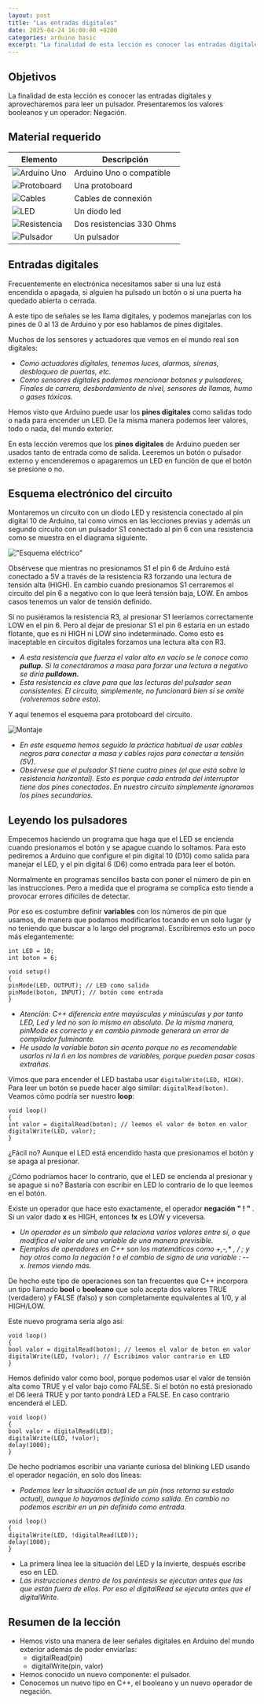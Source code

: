 ```yaml
---
layout: post
title: "Las entradas digitales"
date: 2025-04-24 16:00:00 +0200
categories: arduino basic
excerpt: "La finalidad de esta lección es conocer las entradas digitales y aprovecharemos para leer un pulsador. Presentaremos los valores booleanos y un operador: Negación."
---
```


[img1]: /assets/images/ard/ard_03_01.jpg "Esquema eléctrico"
[img2]: /assets/images/ard/ard_03_02.jpg "Montaje"

## Objetivos

La finalidad de esta lección es conocer las entradas digitales y aprovecharemos para leer un pulsador. Presentaremos los valores booleanos y un operador: Negación.

## Material requerido

| Elemento | Descripción |
|----------|-------------|
| ![Arduino Uno](/assets/images/material/mat_unor3.png) | Arduino Uno o compatible |
| ![Protoboard](/assets/images/material/mat_protoboard.png) | Una protoboard |
| ![Cables](/assets/images/material/mat_cables.png) | Cables de connexión |
| ![LED](/assets/images/material/mat_led.png) | Un diodo led |
| ![Resistencia](/assets/images/material/mat_resis330.png) | Dos resistencias 330 Ohms |
| ![Pulsador](/assets/images/material/mat_polsador.png) | Un pulsador              |

## Entradas digitales

Frecuentemente en electrónica necesitamos saber si una luz está encendida o apagada, si alguien ha pulsado un botón o si una puerta ha quedado abierta o cerrada.

A este tipo de señales se les llama digitales, y podemos manejarlas con los pines de 0 al 13 de Arduino y por eso hablamos de pines digitales.

Muchos de los sensores y actuadores que vemos en el mundo real son digitales:

- _Como actuadores digitales, tenemos luces, alarmas, sirenas, desbloqueo de puertas, etc._
- _Como sensores digitales podemos mencionar botones y pulsadores, Finales de carrera, desbordamiento de nivel, sensores de llamas, humo o gases tóxicos._

Hemos visto que Arduino puede usar los **pines digitales** como salidas todo o nada para encender un LED. De la misma manera podemos leer valores, todo o nada, del mundo exterior.

En esta lección veremos que los **pines digitales** de Arduino pueden ser usados tanto de entrada como de salida. Leeremos un botón o pulsador externo y encenderemos o apagaremos un LED en función de que el botón se presione o no.

## Esquema electrónico del circuito

Montaremos un circuito con un diodo LED y resistencia conectado al pin digital 10 de Arduino, tal como vimos en las lecciones previas y además un segundo circuito con un pulsador S1 conectado al pin 6 con una resistencia como se muestra en el diagrama siguiente.

!["Esquema eléctrico"][img1]

Obsérvese que mientras no presionamos S1 el pin 6 de Arduino está conectado a 5V a través de la resistencia R3 forzando una lectura de tensión alta (HIGH). En cambio cuando presionamos S1 cerraremos el circuito del pin 6 a negativo con lo que leerá tensión baja, LOW. En ambos casos tenemos un valor de tensión definido.

Si no pusiéramos la resistencia R3, al presionar S1 leeríamos correctamente LOW en el pin 6. Pero al dejar de presionar S1 el pin 6 estaría en un estado flotante, que es ni HIGH ni LOW sino indeterminado. Como esto es inaceptable en circuitos digitales forzamos una lectura alta con R3.

- _A esta resistencia que fuerza el valor alto en vacío se le conoce como **pullup.** Si la conectáramos a masa para forzar una lectura a negativo se diría **pulldown.**_
- _Esta resistencia es clave para que las lecturas del pulsador sean consistentes. El circuito, simplemente, no funcionará bien si se omite (volveremos sobre esto)._

Y aquí tenemos el esquema para protoboard del circuito.

![Montaje][img2]

- _En este esquema hemos seguido la práctica habitual de usar cables negros para conectar a masa y cables rojos para conectar a tensión (5V)._
- _Obsérvese que el pulsador S1 tiene cuatro pines (el que está sobre la resistencia horizontal). Esto es porque cada entrada del interruptor tiene dos pines conectados. En nuestro circuito simplemente ignoramos los pines secundarios._

## Leyendo los pulsadores

Empecemos haciendo un programa que haga que el LED se encienda cuando presionamos el botón y se apague cuando lo soltamos. Para esto pediremos a Arduino que configure el pin digital 10 (D10) como salida para manejar el LED, y el pin digital 6 (D6) como entrada para leer el botón.

Normalmente en programas sencillos basta con poner el número de pin en las instrucciones. Pero a medida que el programa se complica esto tiende a provocar errores difíciles de detectar.

Por eso es costumbre definir **variables** con los números de pin que usamos, de manera que podamos modificarlos tocando en un solo lugar (y no teniendo que buscar a lo largo del programa). Escribiremos esto un poco más elegantemente:

```Arduino
int LED = 10;
int boton = 6;

void setup()
{
pinMode(LED, OUTPUT); // LED como salida
pinMode(boton, INPUT); // botón como entrada
}
```

- _Atención: C++ diferencia entre mayúsculas y minúsculas y por tanto LED, Led y led no son lo mismo en absoluto. De la misma manera, pinMode es correcto y en cambio pinmode generará un error de compilador fulminante._
- _He usado la variable boton sin acento porque no es recomendable usarlos ni la ñ en los nombres de variables, porque pueden pasar cosas extrañas._

Vimos que para encender el LED bastaba usar `digitalWrite(LED, HIGH)`. Para leer un botón se puede hacer algo similar: `digitalRead(boton)`. Veamos cómo podría ser nuestro **loop**:

```Arduino
void loop()
{
int valor = digitalRead(boton); // leemos el valor de boton en valor
digitalWrite(LED, valor);
}
```

¿Fácil no? Aunque el LED está encendido hasta que presionamos el botón y se apaga al presionar.

¿Cómo podríamos hacer lo contrario, que el LED se encienda al presionar y se apague si no? Bastaría con escribir en LED lo contrario de lo que leemos en el botón.

Existe un operador que hace esto exactamente, el operador **negación** **" ! "** . Si un valor dado **x** es HIGH, entonces **!x** es LOW y viceversa.

- _Un operador es un símbolo que relaciona varios valores entre sí, o que modifica el valor de una variable de una manera previsible._
- _Ejemplos de operadores en C++ son los matemáticos como +,-,* , / ; y hay otros como la negación ! o el cambio de signo de una variable : -- x. Iremos viendo más._

De hecho este tipo de operaciones son tan frecuentes que C++ incorpora un tipo llamado **bool** o **booleano** que solo acepta dos valores TRUE (verdadero) y FALSE (falso) y son completamente equivalentes al 1/0, y al HIGH/LOW.

Este nuevo programa sería algo así:

```Arduino
void loop()
{
bool valor = digitalRead(boton); // leemos el valor de boton en valor
digitalWrite(LED, !valor); // Escribimos valor contrario en LED
}
```

Hemos definido valor como bool, porque podemos usar el valor de tensión alta como TRUE y el valor bajo como FALSE. Si el botón no está presionado el D6 leerá TRUE y por tanto pondrá LED a FALSE. En caso contrario encenderá el LED.

```Arduino
void loop()
{
bool valor = digitalRead(LED);
digitalWrite(LED, !valor);
delay(1000);
}
```

De hecho podríamos escribir una variante curiosa del blinking LED usando el operador negación, en solo dos líneas:

- _Podemos leer la situación actual de un pin (nos retorna su estado actual), aunque lo hayamos definido como salida. En cambio no podemos escribir en un pin definido como entrada._

```Arduino
void loop()
{
digitalWrite(LED, !digitalRead(LED));
delay(1000);
}
```

- La primera línea lee la situación del LED y la invierte, después escribe eso en LED.
- _Las instrucciones dentro de los paréntesis se ejecutan antes que las que están fuera de ellos. Por eso el digitalRead se ejecuta antes que el digitalWrite._

## Resumen de la lección

- Hemos visto una manera de leer señales digitales en Arduino del mundo exterior además de poder enviarlas:
  - digitalRead(pin)
  - digitalWrite(pin, valor)
- Hemos conocido un nuevo componente: el pulsador.
- Conocemos un nuevo tipo en C++, el booleano y un nuevo operador de negación.
